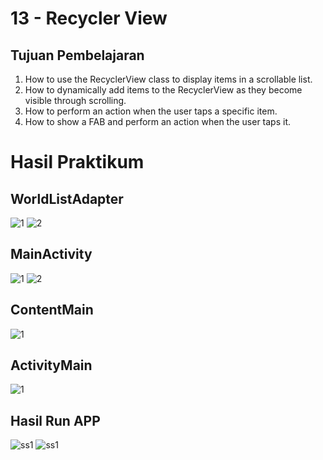 # 13 - Recycler View

## Tujuan Pembelajaran

1. How to use the RecyclerView class to display items in a scrollable list.
2. How to dynamically add items to the RecyclerView as they become visible through scrolling.
3. How to perform an action when the user taps a specific item.
4. How to show a FAB and perform an action when the user taps it.

# Hasil Praktikum

## WorldListAdapter

![1](img/wordlistadapter1.png)
![2](img/wordlistadapter2.png)

## MainActivity

![1](img/mainactivity1.png)
![2](img/mainactivity2.png)

## ContentMain

![1](img/contentmain.png)

## ActivityMain

![1](img/activitymain.png)

## Hasil Run APP

![ss1](img/ss1.png)
![ss1](img/ss2.png)

